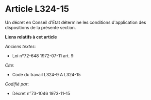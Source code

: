 # Article L324-15

Un décret en Conseil d'Etat détermine les conditions d'application des dispositions de la présente section.

**Liens relatifs à cet article**

_Anciens textes_:

  - Loi n°72-648 1972-07-11 art. 9

_Cite_:

  - Code du travail L324-9 A L324-15

_Codifié par_:

  - Décret n°73-1046 1973-11-15

